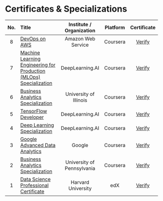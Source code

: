# Certificates & Specializations

No. | Title | Institute / Organization | Platform | Certificate 
:--:| :-- | :--: | :--: | :--: |
8 | [DevOps on AWS](https://www.coursera.org/specializations/aws-devops) | Amazon Web Service | Coursera | [Verify](https://coursera.org/share/1856e2a87a7f783c402b9eaf286bacdd)
7 | [Machine Learning Engineering for Production (MLOps) Specialization](https://www.coursera.org/specializations/machine-learning-engineering-for-production-mlops) | DeepLearning.AI | Coursera | [Verify](https://coursera.org/share/093f2e76aa889f29cd89e5cbce4c7a4c)
6 | [Business Analytics Specialization](https://www.coursera.org/specializations/analytics) | University of Illinois | Coursera | [Verify](https://coursera.org/share/8baef394caa5662dbeafb3f7fb25505e)
5 | [TensorFlow Developer](https://www.coursera.org/professional-certificates/tensorflow-in-practice) | DeepLearning.AI | Coursera | [Verify](https://coursera.org/share/024cb003ee9690659024f8ba98e63c06)  
4 | [Deep Learning Specialization](https://www.coursera.org/specializations/deep-learning) | DeepLearning.AI | Coursera | [Verify](https://coursera.org/share/e232996fd8b850acff5d6390bbf15592)  
3 | [Google Advanced Data Analytics](https://www.coursera.org/professional-certificates/google-advanced-data-analytics) | Google | Coursera | [Verify](https://coursera.org/share/e54ba6c9e47688bd177419ccd4f58e54)
2 | [Business Analytics Specialization](https://www.coursera.org/specializations/business-analytics) | University of Pennsylvania | Coursera | [Verify](https://coursera.org/share/62d0077fbb8e1edeba187fef31a68f3f)
1 | [Data Science Professional Certificate](https://www.edx.org/professional-certificate/harvardx-data-science) | Harvard University | edX | [Verify](https://credentials.edx.org/credentials/a50296a78a6e487eba8036b5740a3212/)
